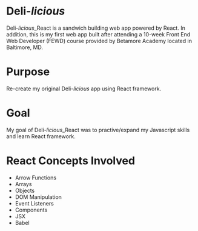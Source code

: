 # Deli-*licious*
Deli-*licious*_React is a sandwich building web app powered by React. In addition, this is my first web app built after attending a 10-week Front End Web Developer (FEWD) course provided by Betamore Academy located in Baltimore, MD.

# Purpose
Re-create my original  Deli-*licious* app using React framework. 

# Goal
 My goal of Deli-*licious*_React was to practive/expand my Javascript skills and learn React framework. 

# React Concepts Involved
  - Arrow Functions
  - Arrays
  - Objects
  - DOM Manipulation
  - Event Listeners
  - Components
  - JSX
  - Babel
